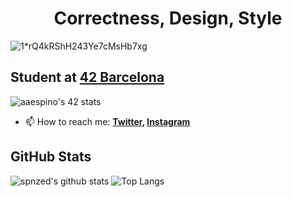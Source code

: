 <h1 align="center">Correctness, Design, Style</h1>

![1*rQ4kRShH243Ye7cMsHb7xg](https://user-images.githubusercontent.com/95354392/165801956-f608fe73-4450-40d8-be46-d86fba7786dd.png)


## Student at [42 Barcelona](https://www.42barcelona.com/es/)
![aaespino's 42 stats](https://badge42.vercel.app/api/v2/cl2j116av002509mh2pt2de29/stats?cursusId=21&coalitionId=205)

- 📫 How to reach me:
  **[Twitter](https://twitter.com/spnzed), [Instagram](https://www.instagram.com/spnzed/)**

## GitHub Stats
![spnzed's github stats](https://github-readme-stats.vercel.app/api?username=spnzed&show_icons=true&hide_border=true&theme=dark)
![Top Langs](https://github-readme-stats.vercel.app/api/top-langs/?username=spnzed&layout=compact&theme=dark&hide_border=true)
